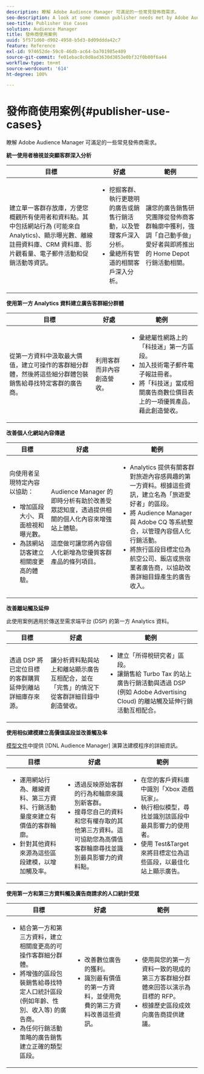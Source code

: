 ```yaml
---
description: 瞭解 Adobe Audience Manager 可滿足的一些常見發佈商需求。
seo-description: A look at some common publisher needs met by Adobe Audience Manager.
seo-title: Publisher Use Cases
solution: Audience Manager
title: 發佈商使用案例
uuid: 5f571d60-d902-4958-b5d3-8d09ddda42c7
feature: Reference
exl-id: 974652de-59c0-46db-ac64-ba701985e409
source-git-commit: fe01ebac8c0d0ad3630d3853e0bf32f0b00f6a44
workflow-type: tm+mt
source-wordcount: '614'
ht-degree: 100%

---
```


# 發佈商使用案例{#publisher-use-cases}

瞭解 Adobe Audience Manager 可滿足的一些常見發佈商需求。

<!-- 

c_pub_use_case.xml

 -->

**統一使用者檢視並突顯客群深入分析**

<table id="table_7051791195CE41B49173BBF9E581BFB6"> 
 <thead> 
  <tr> 
   <th colname="col1" class="entry"> 目標 </th> 
   <th colname="col2" class="entry"> 好處 </th> 
   <th colname="col3" class="entry"> 範例 </th> 
  </tr> 
 </thead>
 <tbody> 
  <tr> 
   <td colname="col1"> <p>建立單一客群存放庫，方便您概觀所有使用者和資料點。其中包括網站行為 (可能來自 Analytics)、顯示曝光數、離線註冊資料庫、CRM 資料庫、影片觀看量、電子郵件活動和促銷活動等資訊。 </p> </td> 
   <td colname="col2"> <p> 
     <ul id="ul_FB6683152C7D4D65AF951BA55E123427"> 
      <li id="li_45C12198EDDE4107AE59947BBAA51A60">挖掘客群、執行更聰明的廣告或銷售行銷活動，以及管理客戶深入分析。 </li> 
      <li id="li_53727E7A3D494299B4631439612AC226">彙總所有管道的相關客戶深入分析。 </li> 
     </ul> </p> </td> 
   <td colname="col3"> <p>讓您的廣告銷售研究團隊從發佈商客群輪廓中獲利，強調「自己動手做」愛好者與即將推出的 Home Depot 行銷活動相關。 </p> </td> 
  </tr> 
 </tbody> 
</table>

**使用第一方 Analytics 資料建立廣告客群細分群體**

<table id="table_EE77D9F5BAD1473C8E058EE778AF2C3F"> 
 <thead> 
  <tr> 
   <th colname="col1" class="entry"> 目標 </th> 
   <th colname="col2" class="entry"> 好處 </th> 
   <th colname="col3" class="entry"> 範例 </th> 
  </tr> 
 </thead>
 <tbody> 
  <tr> 
   <td colname="col1"> <p>從第一方資料中汲取最大價值，建立可操作的客群細分群體，然後將這些細分群體包裝銷售給尋找特定客群的廣告商。 </p> </td> 
   <td colname="col2"> <p>利用客群而非內容創造營收。 </p> </td> 
   <td colname="col3"> <p> 
     <ul id="ul_07695D68C7FA4BDE92E69AB84B59F0B5"> 
      <li id="li_D271C4C62589403C9F5D3B478EA1B1F3">彙總屬性網路上的「科技迷」第一方區段。 </li> 
      <li id="li_1EC9E0F4BC6343C88CF29D07B9D1DA11">加入技術電子郵件電子報註冊者。 </li> 
      <li id="li_2C5CE406BAEC4F3B8AAED5DF414E1C8B">將「科技迷」當成相關廣告商數位價目表上的一項優質產品，藉此創造營收。 </li> 
     </ul> </p> </td> 
  </tr> 
 </tbody> 
</table>

**改善個人化網站內容傳遞**

<table id="table_D8E82821D9F1491A822A6ABA3A988386"> 
 <thead> 
  <tr> 
   <th colname="col1" class="entry"> 目標 </th> 
   <th colname="col2" class="entry"> 好處 </th> 
   <th colname="col3" class="entry"> 範例 </th> 
  </tr> 
 </thead>
 <tbody> 
  <tr> 
   <td colname="col1"> <p>向使用者呈現特定內容以協助： </p> <p> 
     <ul id="ul_ACE36F7845EB4A2E9005ECCD746495CC"> 
      <li id="li_0714139FF2F5492DA32FB95456699E54">增加區段大小、頁面檢視和曝光數。 </li> 
      <li id="li_2CA4DFF2836D4F71A137829074F46D17">為該網站訪客建立相關度更高的體驗。 </li> 
     </ul> </p> </td> 
   <td colname="col2"> <p><span class="keyword"> Audience Manager</span> 的即時分析有助於改善受眾認知度，透過提供相關的個人化內容來增強站上體驗。 </p> <p>這麼做可讓您將內容個人化新增為您優質客群產品的條列項目。 </p> </td> 
   <td colname="col3"> <p> 
     <ul id="ul_EEED2DAD504C486F8C00992219C893F7"> 
      <li id="li_E536F7C79824484DA3DC895809B849F4">Analytics 提供有關客群對旅遊內容感興趣的第一方資料。根據這些資訊，建立名為「旅遊愛好者」的區段。 </li> 
      <li id="li_DCB3A5F3772C4DCEB757A4AB6CABFBE3">將 <span class="keyword">Audience Manager</span> 與 Adobe CQ 等系統整合，以管理內容個人化行銷活動。 </li> 
      <li id="li_A9BFB7EB7504492BA83F182BE5E8CEF8">將旅行區段目標定位為航空公司、飯店或旅宿業者廣告商，以協助改善詳細目錄產生的廣告收入。 </li> 
     </ul> </p> </td> 
  </tr> 
 </tbody> 
</table>

**改善離站觸及延伸**

此使用案例適用於傳送至需求端平台 (DSP) 的第一方 Analytics 資料。

<table id="table_F88329D45D9441F1A8EDB9D6140FD02D"> 
 <thead> 
  <tr> 
   <th colname="col1" class="entry"> 目標 </th> 
   <th colname="col2" class="entry"> 好處 </th> 
   <th colname="col3" class="entry"> 範例 </th> 
  </tr>
 </thead>
 <tbody> 
  <tr> 
   <td colname="col1"> <p>透過 DSP 將已定位目標的客群購買延伸到離站詳細庫存來源。 </p> </td> 
   <td colname="col2"> <p>讓分析資料點與站上和離站顯示廣告互相配合，並在「完售」的情況下從客群詳細目錄中創造營收。 </p> </td> 
   <td colname="col3"> <p> 
     <ul id="ul_EE7A86BFFE534A59A9F8C7CAF46A31E5"> 
      <li id="li_D399592D9D904865BD319DC3621B832B">建立「所得稅研究者」區段。 </li> 
      <li id="li_D28AC8BA5E194176BB8736B089B3C2F7">讓銷售給 Turbo Tax 的站上廣告行銷活動與透過 DSP (例如 Adobe Advertising Cloud) 的離站觸及延伸行銷活動互相配合。 </li> 
     </ul> </p> </td> 
  </tr> 
 </tbody> 
</table>

**使用相似建模建立高價值區段並改善觸及率**

[模型文件](../features/algorithmic-models/understanding-models.md)中提供 [!DNL Audience Manager] 演算法建模程序的詳細資訊。

<table id="table_A10E4656E2A74EF5BCCA42A7AAA94416"> 
 <thead> 
  <tr> 
   <th colname="col1" class="entry"> 目標 </th> 
   <th colname="col2" class="entry"> 好處 </th> 
   <th colname="col3" class="entry"> 範例 </th> 
  </tr>
 </thead>
 <tbody> 
  <tr> 
   <td colname="col1"> <p> 
     <ul id="ul_6B69497AA7F543249FF820B1D5DC604F"> 
      <li id="li_7022E99BC3C6475988B8424528A221A8">運用網站行為、離線資料、第三方資料、行銷活動量度來建立有價值的客群輪廓。 </li> 
      <li id="li_DBD50B14B3D34D9AB72C42E245406FE8">針對其他資料來源為這些區段建模，以增加觸及率。 </li> 
     </ul> </p> </td> 
   <td colname="col2"> <p> 
     <ul id="ul_CC5448D2EA0646D4AF3547E81DE31FDE"> 
      <li id="li_8F11E40026404C1380F26F6D03952C8E">透過反映原始客群的行為和輪廓來識別新客群。 </li> 
      <li id="li_5F67AD849EC145DBB1E52A92BBE2CEE3">搜尋您自己的資料和您有權存取的其他第三方資料。這可協助您為高價值客群輪廓尋找並識別最具影響力的資料點。 </li> 
     </ul> </p> </td> 
   <td colname="col3"> <p> 
     <ul id="ul_51091241D6B94A849A383538045D797C"> 
      <li id="li_88798E58BA574FA196CFC02C9C55A293">在您的客戶資料庫中識別「Xbox 遊戲玩家」。 </li> 
      <li id="li_1136BBC68C8242CE9F116F2C70A4C164">執行相似模型，尋找並識別該區段中最具影響力的使用者。 </li> 
      <li id="li_8BAED15DF7BA41B28B51BE8DC71DFDE8">使用 Test&amp;Target 來將目標定位為這些區段，以最佳化站上顯示廣告。 </li> 
     </ul> </p> </td> 
  </tr> 
 </tbody> 
</table>

**使用第一方和第三方資料觸及廣告商請求的人口統計受眾**

<table id="table_63E19A09F1254D83A84F741CFB68A684"> 
 <thead> 
  <tr> 
   <th colname="col1" class="entry"> 目標 </th> 
   <th colname="col2" class="entry"> 好處 </th> 
   <th colname="col3" class="entry"> 範例 </th> 
  </tr> 
 </thead>
 <tbody> 
  <tr> 
   <td colname="col1"> <p> 
     <ul id="ul_DB5B31FB1C7D4D36B9C32912921B39B5"> 
      <li id="li_7B750D619A8F40329B027559DDC5CFB0">結合第一方和第三方資料，建立相關度更高的可操作客群細分群體。 </li> 
      <li id="li_E0BC69F4F1BC4A2FA8B1807815072642">將增強的區段包裝銷售給尋找特定人口統計區段 (例如年齡、性別、收入等) 的廣告商。 </li> 
      <li id="li_87FD5150D9F74FC9973FECD5DA363C34">為任何行銷活動策略的廣告銷售建立正確的類型區段。 </li> 
     </ul> </p> </td> 
   <td colname="col2"> <p> 
     <ul id="ul_9AABE5394A2B4352A9A368C3F887F583"> 
      <li id="li_64324505C1494879AE01DD93DFFF4753">改善數位廣告的獲利。 </li> 
      <li id="li_429471653E65467582B193F89D7C5426">識別最有價值的第一方資料，並使用免費的第三方資料改善這些資訊。 </li> 
     </ul> </p> </td> 
   <td colname="col3"> <p> 
     <ul id="ul_E59B88951B454AEA8E898A64C07F0F49"> 
      <li id="li_A856501CD9AB4ABFA4A440D2F451DFD2">使用與您的第一方資料一致的現成的第三方客群細分群體來回答以演示為目標的 RFP。 </li> 
      <li id="li_32C82F83D0D440C0B86C527FD4BAF118">根據歷史區段成效向廣告商提供建議。 </li> 
     </ul> </p> </td> 
  </tr> 
 </tbody> 
</table>
